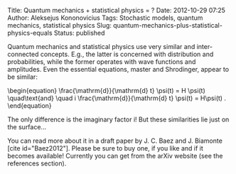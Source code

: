 Title: Quantum mechanics + statistical physics = ?
Date: 2012-10-29 07:25
Author: Aleksejus Kononovicius
Tags: Stochastic models, quantum mechanics, statistical physics
Slug: quantum-mechanics-plus-statistical-physics-equals
Status: published

Quantum mechanics and statistical physics use very similar and
inter-connected concepts.  E.g., the latter is concerned with distribution
and probabilities, while the former operates with wave functions and
amplitudes. Even the essential equations, master and Shrodinger, appear to
be similar:

\begin{equation}
 \frac{\mathrm{d}}{\mathrm{d} t} \psi(t) = H \psi(t) \quad\text{and} \quad i \frac{\mathrm{d}}{\mathrm{d} t} \psi(t) = H\psi(t) . 
\end{equation}

The only difference is the imaginary factor i! But these similarities
lie just on the surface...

You can read more about it in a draft paper by J. C. Baez and J.
Biamonte \[cite id="Baez2012"\]. Please be sure to buy one, if you like
and if it becomes available! Currently you can get from the arXiv
website (see the references section).
